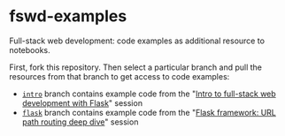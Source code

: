 # fswd-examples

Full-stack web development: code examples as additional resource to notebooks.

First, fork this repository. Then select a particular branch and pull the resources from that branch to get access to code examples:

+ [`intro`](https://github.com/hwrberlin/fswd-examples/tree/intro) branch contains example code from the "[Intro to full-stack web development with Flask](https://hwrberlin.github.io/fswd/02-fswd-intro.html)" session
+ [`flask`](https://github.com/hwrberlin/fswd-examples/tree/flask) branch contains example code from the "[Flask framework: URL path routing deep dive](https://hwrberlin.github.io/fswd/07-flask.html)" session
